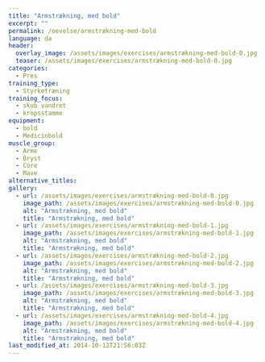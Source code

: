 ```yaml
---
title: "Armstrækning, med bold"
excerpt: ""
permalink: /oevelse/armstrækning-med-bold
language: da
header:
  overlay_image: /assets/images/exercises/armstrækning-med-bold-0.jpg
  teaser: /assets/images/exercises/armstrækning-med-bold-0.jpg
categories:
  - Pres
training_type: 
  - Styrketræning
training_focus: 
  - skub vandret
  - kropsstamme
equipment:
  - bold
  - Medicinbold
muscle_group:
  - Arme
  - Bryst
  - Core
  - Mave
alternative_titles:
gallery:
  - url: /assets/images/exercises/armstrækning-med-bold-0.jpg
    image_path: /assets/images/exercises/armstrækning-med-bold-0.jpg
    alt: "Armstrækning, med bold"
    title: "Armstrækning, med bold"
  - url: /assets/images/exercises/armstrækning-med-bold-1.jpg
    image_path: /assets/images/exercises/armstrækning-med-bold-1.jpg
    alt: "Armstrækning, med bold"
    title: "Armstrækning, med bold"
  - url: /assets/images/exercises/armstrækning-med-bold-2.jpg
    image_path: /assets/images/exercises/armstrækning-med-bold-2.jpg
    alt: "Armstrækning, med bold"
    title: "Armstrækning, med bold"
  - url: /assets/images/exercises/armstrækning-med-bold-3.jpg
    image_path: /assets/images/exercises/armstrækning-med-bold-3.jpg
    alt: "Armstrækning, med bold"
    title: "Armstrækning, med bold"
  - url: /assets/images/exercises/armstrækning-med-bold-4.jpg
    image_path: /assets/images/exercises/armstrækning-med-bold-4.jpg
    alt: "Armstrækning, med bold"
    title: "Armstrækning, med bold"
last_modified_at: 2014-10-12T21:56:03Z
---
```



